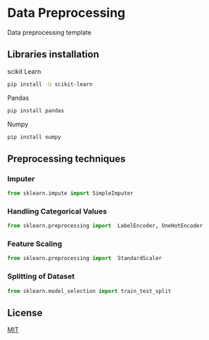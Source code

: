 # Data Preprocessing 

Data preprocessing template

## Libraries installation
scikit Learn
```bash
pip install -U scikit-learn
```
Pandas
```bash
pip install pandas
```
Numpy
```bash
pip install numpy
```

## Preprocessing techniques

### Imputer
```python
from sklearn.impute import SimpleImputer
```

### Handling Categorical Values
```python
from sklearn.preprocessing import  LabelEncoder, OneHotEncoder
```
### Feature Scaling
```python
from sklearn.preprocessing import  StandardScaler
```
### Splitting of Dataset
```python
from sklearn.model_selection import train_test_split
```

## License
[MIT](https://choosealicense.com/licenses/mit/)